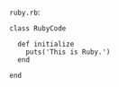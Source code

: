 <!-- >>>>>> BEGIN GENERATED FILE (include): SOURCE C:/Users/Burdette/Documents/GitHub/markdown_helper/test/include/templates/ruby_code_block.md -->
<!-- >>>>>> BEGIN INCLUDED FILE (code_block): SOURCE C:/Users/Burdette/Documents/GitHub/markdown_helper/test/include/templates/../includes/ruby.rb -->
```ruby.rb```:
```
class RubyCode

  def initialize
    puts('This is Ruby.')
  end

end
```
<!-- <<<<<< END INCLUDED FILE (code_block): SOURCE C:/Users/Burdette/Documents/GitHub/markdown_helper/test/include/templates/../includes/ruby.rb -->
<!-- <<<<<< END GENERATED FILE (include): SOURCE C:/Users/Burdette/Documents/GitHub/markdown_helper/test/include/templates/ruby_code_block.md -->
